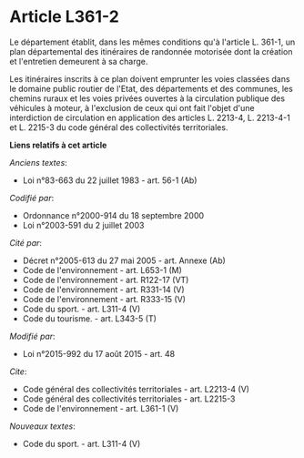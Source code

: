 # Article L361-2

Le département établit, dans les mêmes conditions qu'à l'article L. 361-1, un plan départemental des itinéraires de randonnée
motorisée dont la création et l'entretien demeurent à sa charge. 

Les itinéraires inscrits à ce plan doivent emprunter les voies classées dans le domaine public routier de l'Etat, des
départements et des communes, les chemins ruraux et les voies privées ouvertes à la circulation publique des véhicules à
moteur, à l'exclusion de ceux qui ont fait l'objet d'une interdiction de circulation en application des articles L. 2213-4,
L. 2213-4-1 et L. 2215-3 du code général des collectivités territoriales.

**Liens relatifs à cet article**

_Anciens textes_:

  - Loi n°83-663 du 22 juillet 1983 - art. 56-1 (Ab)

_Codifié par_:

  - Ordonnance n°2000-914 du 18 septembre 2000
  - Loi n°2003-591 du 2 juillet 2003

_Cité par_:

  - Décret n°2005-613 du 27 mai 2005 - art. Annexe (Ab)
  - Code de l'environnement - art. L653-1 (M)
  - Code de l'environnement - art. R122-17 (VT)
  - Code de l'environnement - art. R331-14 (V)
  - Code de l'environnement - art. R333-15 (V)
  - Code du sport. - art. L311-4 (V)
  - Code du tourisme. - art. L343-5 (T)

_Modifié par_:

  - Loi n°2015-992 du 17 août 2015 - art. 48

_Cite_:

  - Code général des collectivités territoriales - art. L2213-4 (V)
  - Code général des collectivités territoriales - art. L2215-3
  - Code de l'environnement - art. L361-1 (V)

_Nouveaux textes_:

  - Code du sport. - art. L311-4 (V)
